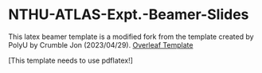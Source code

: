 # NTHU-ATLAS-Expt.-Beamer-Slides
This latex beamer template is a modified fork from the template created by PolyU by Crumble Jon (2023/04/29). 
[Overleaf Template](https://www.overleaf.com/latex/templates/polyu-beamer-slides/pyhhgmgmvzhg)

[This template needs to use pdflatex!]

